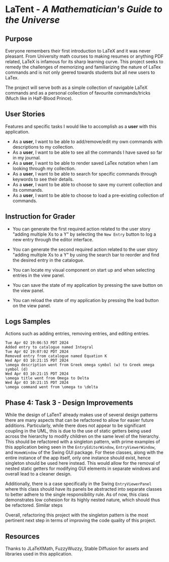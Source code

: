 # LaTent - *A Mathematician's Guide to the Universe*

## Purpose
Everyone remembers their first introduction to LaTeX and it was never pleasant.
From University math courses to making resumes or anything PDF related, LaTeX is 
infamous for its sharp learning curve. This project seeks to remedy the challenges of
memorizing and familiarizing the nature of LaTex commands and is not only geered towards students
but all new users to LaTex. 
<p>
The project will serve both as a simple collection of navigable LaTeX commands and 
as a personal collection of favourite commands/tricks (Much like in Half-Blood Prince).
</p>

## User Stories
Features and specific tasks I would like to accomplish as a **user** with this application.

- As a **user**, I want to be able to add/remove/edit my own commands with descriptions to my collection.
- As a **user**, I want to be able to see all the commands I have saved so far in my journal.
- As a **user**, I want to be able to render saved LaTex notation when I am looking through my collection.
- As a **user**, I want to be able to search for specific commands through keywords to see their details.
- As a **user**, I want to be able to choose to save my current collection and its commands.
- As a **user**, I want to be able to choose to load a pre-existing collection of commands. 

## Instruction for Grader
- You can generate the first required action related to the user story "adding multiple Xs to a Y" by 
selecting the `New Entry` button to log a new entry through the editor interface.

- You can generate the second required action related to the user story "adding multiple Xs to a Y" by
using the search bar to reorder and find the desired entry in the catalogue.
- You can locate my visual component on start up and when selecting entries in the view panel.
- You can save the state of my application by pressing the save button on the view panel.
- You can reload the state of my application by pressing the load button on the view panel.

## Logs Samples
Actions such as adding entries, removing entries, and editing entries.
```
Tue Apr 02 19:06:53 PDT 2024
Added entry to catalogue named Integral
Tue Apr 02 19:07:02 PDT 2024
Removed entry from catalogue named Equation K
Wed Apr 03 10:21:15 PDT 2024
\omega description went from Greek omega symbol (w) to Greek omega symbol (d)
Wed Apr 03 10:21:15 PDT 2024
\omega title went from Omega to Delta
Wed Apr 03 10:21:15 PDT 2024
\omega command went from \omega to \delta
```

## Phase 4: Task 3 - Design Improvements
While the design of LaTenT already makes use of several design patterns there are many aspects that can be 
refactored to allow for easier future additions. Particularly, while there does not appear to be significant coupling
in the UML, this is due to the use of static getters being used across the hierarchy to modify children 
on the same level of the hierarchy. This should be refactored with a singleton pattern, with prime examples
of this application being seen in the `EntryEditorWindow`, `EntryViewerWindow`, and `HomeWindow` of the Swing GUI package. For these
classes, along with the entire instance of the app itself, only one instance should exist, hence singleton 
should be used here instead. This would allow for the removal of nested static getters for modifying GUI elements
in separate windows and overall lead to a cleaner design. 

Additionally, there is a case specifically in the Swing `EntryViewerPanel` where this class should
have its panels be abstracted into separate classes to better adhere to the single responsibility rule. As
of now, this class demonstrates low cohesion for its highly nested nature, which should thus be refactored. 
Similar steps 

Overall, refactoring this project with the singleton pattern is the most pertinent next step in terms of 
improving the code quality of this project. 


## Resources
Thanks to JLaTeXMath, FuzzyWuzzy, Stable Diffusion for assets and libraries used in this application.



